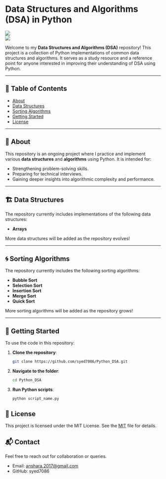 # Data Structures and Algorithms (DSA) in Python  
![](https://img.shields.io/badge/Status-Work_in_Progress-yellow)  
![](https://img.shields.io/github/languages/top/syed7086/Python_DSA)  

Welcome to my **Data Structures and Algorithms (DSA)** repository! This project is a collection of Python implementations of common data structures and algorithms. It serves as a study resource and a reference point for anyone interested in improving their understanding of DSA using Python.

---

## 📑 Table of Contents
- [About](#about)
- [Data Structures](#data-structures)
- [Sorting Algorithms](#sorting-algorithms)
- [Getting Started](#getting-started)
- [License](#license)

---

## 📖 About
This repository is an ongoing project where I practice and implement various **data structures** and **algorithms** using Python. It is intended for:  
- Strengthening problem-solving skills.  
- Preparing for technical interviews.  
- Gaining deeper insights into algorithmic complexity and performance.  

---


## 🏗️ Data Structures  
The repository currently includes implementations of the following data structures:  

- **Arrays**  

More data structures will be added as the repository evolves!  

--- 

## 🌀 Sorting Algorithms  
The repository currently includes the following sorting algorithms:  

- **Bubble Sort**  
- **Selection Sort**  
- **Insertion Sort**  
- **Merge Sort**  
- **Quick Sort** 

More sorting algorithms will be added as the repository grows!  

---

## 🚀 Getting Started  
To use the code in this repository:  
1. **Clone the repository**:  
    ```bash
   git clone https://github.com/syed7086/Python_DSA.git

2. **Navigate to the folder**:  
    ```bash
   cd Python_DSA

3. **Run Python scripts**:  
    ```bash
   python script_name.py

## 📜 License
This project is licensed under the MIT License. See the [MIT](https://choosealicense.com/licenses/mit/) file for details.

## 📬 Contact
Feel free to reach out for collaboration or queries.

- Email: anshara.2017@gmail.com
- GitHub: syed7086

